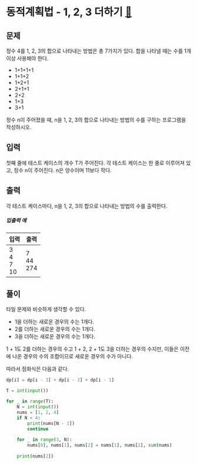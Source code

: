 # 동적계획법 - 1, 2, 3 더하기 [🔗](https://www.acmicpc.net/problem/9095)

## 문제

정수 4를 1, 2, 3의 합으로 나타내는 방법은 총 7가지가 있다. 합을 나타낼 때는 수를 1개 이상 사용해야 한다.

- 1+1+1+1
- 1+1+2
- 1+2+1
- 2+1+1
- 2+2
- 1+3
- 3+1

정수 n이 주어졌을 때, n을 1, 2, 3의 합으로 나타내는 방법의 수를 구하는 프로그램을 작성하시오.

## 입력

첫째 줄에 테스트 케이스의 개수 T가 주어진다. 각 테스트 케이스는 한 줄로 이루어져 있고, 정수 n이 주어진다. n은 양수이며 11보다 작다.

## 출력

각 테스트 케이스마다, n을 1, 2, 3의 합으로 나타내는 방법의 수를 출력한다.

##### 입출력 예

| 입력                    | 출력               |
| ----------------------- | ------------------ |
| 3<br />4<br />7<br />10 | 7<br />44<br />274 |

## 풀이

타일 문제와 비슷하게 생각할 수 있다.

- 1을 더하는 새로운 경우의 수는 1개다.
- 2를 더하는 새로운 경우의 수는 1개다.
- 3을 더하는 새로운 경우의 수는 1개다.

1 + 1도 2를 더하는 경우의 수고 1 + 2, 2 + 1도 3을 더하는 경우의 수지만, 이들은 이전에 나온 경우의 수의 조합이므로 새로운 경우의 수가 아니다.

따라서 점화식은 다음과 같다.

```python
dp[i] = dp[i - 3] + dp[i - 2] + dp[i - 1]
```

```python
T = int(input())

for _ in range(T):
    N = int(input())
    nums = [1, 2, 4]
    if N < 4:
        print(nums[N - 1])
        continue
        
    for _ in range(3, N):
        nums[0], nums[1], nums[2] = nums[1], nums[2], sum(nums)
    
    print(nums[2])
```
